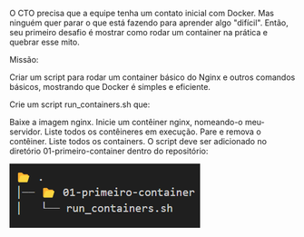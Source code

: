 O CTO precisa que a equipe tenha um contato inicial com Docker. Mas ninguém quer parar o que está fazendo para aprender algo "difícil". Então, seu primeiro desafio é mostrar como rodar um container na prática e quebrar esse mito.

Missão:

Criar um script para rodar um container básico do Nginx e outros comandos básicos, mostrando que Docker é simples e eficiente.

Crie um script run_containers.sh que:

Baixe a imagem nginx.
Inicie um contêiner nginx, nomeando-o meu-servidor.
Liste todos os contêineres em execução.
Pare e remova o contêiner.
Liste todos os containers.
O script deve ser adicionado no diretório 01-primeiro-container dentro do repositório:

![alt text](./img/image.png)